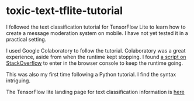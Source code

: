 # toxic-text-tflite-tutorial

I followed the text classification tutorial for TensorFlow Lite to learn how to create a message moderation system on mobile. I have not yet tested it in a practical setting.

I used Google Colaboratory to follow the tutorial. Colaboratory was a great experience, aside from when the runtime kept stopping. I found [a script on StackOverflow](https://stackoverflow.com/questions/57113226/how-to-prevent-google-colab-from-disconnecting "StackOverflow link") to enter in the browser console to keep the runtime going.

This was also my first time following a Python tutorial. I find the syntax intriguing.

The TensorFlow lite landing page for text classification information is [here](https://www.tensorflow.org/lite/models/text_classification/overview "TensorFlow Lite text classification")

